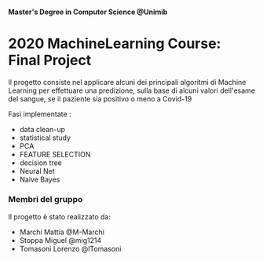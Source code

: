 #### Master's Degree in Computer Science @Unimib


# 2020 MachineLearning Course: Final Project

Il progetto consiste nel applicare alcuni dei principali algoritmi di Machine Learning per effettuare una predizione, sulla base di alcuni valori dell'esame del sangue, se il paziente sia positivo o meno a Covid-19


Fasi implementate :
- data clean-up
- statistical study
- PCA
- FEATURE SELECTION
- decision tree
- Neural Net
- Naive Bayes



### Membri del gruppo

Il progetto è stato realizzato da:

- Marchi Mattia @M-Marchi
- Stoppa Miguel @mig1214
- Tomasoni Lorenzo @lTomasoni

